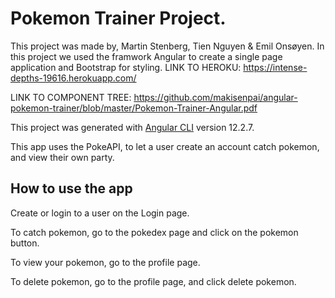 # Pokemon Trainer Project.
This project was made by, Martin Stenberg, Tien Nguyen & Emil Onsøyen.
In this project we used the framwork Angular to create a single page application and Bootstrap for styling. 
LINK TO HEROKU: 
https://intense-depths-19616.herokuapp.com/

LINK TO COMPONENT TREE: 
https://github.com/makisenpai/angular-pokemon-trainer/blob/master/Pokemon-Trainer-Angular.pdf

This project was generated with [Angular CLI](https://github.com/angular/angular-cli) version 12.2.7.

This app uses the PokeAPI, to let a user create an account catch pokemon, and view their own party. 

## How to use the app

Create or login to a user on the Login page.

To catch pokemon, go to the pokedex page and click on the pokemon button. 

To view your pokemon, go to the profile page.

To delete pokemon, go to the profile page, and click delete pokemon.
